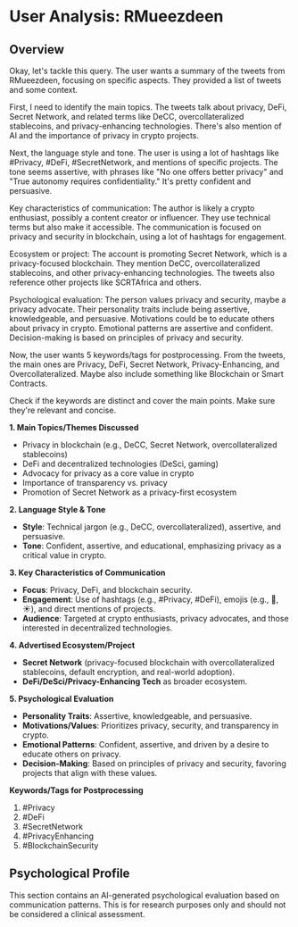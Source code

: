 # User Analysis: RMueezdeen

## Overview

<think>
Okay, let's tackle this query. The user wants a summary of the tweets from RMueezdeen, focusing on specific aspects. They provided a list of tweets and some context.

First, I need to identify the main topics. The tweets talk about privacy, DeFi, Secret Network, and related terms like DeCC, overcollateralized stablecoins, and privacy-enhancing technologies. There's also mention of AI and the importance of privacy in crypto projects.

Next, the language style and tone. The user is using a lot of hashtags like #Privacy, #DeFi, #SecretNetwork, and mentions of specific projects. The tone seems assertive, with phrases like "No one offers better privacy" and "True autonomy requires confidentiality." It's pretty confident and persuasive.

Key characteristics of communication: The author is likely a crypto enthusiast, possibly a content creator or influencer. They use technical terms but also make it accessible. The communication is focused on privacy and security in blockchain, using a lot of hashtags for engagement.

Ecosystem or project: The account is promoting Secret Network, which is a privacy-focused blockchain. They mention DeCC, overcollateralized stablecoins, and other privacy-enhancing technologies. The tweets also reference other projects like SCRTAfrica and others.

Psychological evaluation: The person values privacy and security, maybe a privacy advocate. Their personality traits include being assertive, knowledgeable, and persuasive. Motivations could be to educate others about privacy in crypto. Emotional patterns are assertive and confident. Decision-making is based on principles of privacy and security.

Now, the user wants 5 keywords/tags for postprocessing. From the tweets, the main ones are Privacy, DeFi, Secret Network, Privacy-Enhancing, and Overcollateralized. Maybe also include something like Blockchain or Smart Contracts.

Check if the keywords are distinct and cover the main points. Make sure they're relevant and concise.
</think>

**1. Main Topics/Themes Discussed**  
- Privacy in blockchain (e.g., DeCC, Secret Network, overcollateralized stablecoins)  
- DeFi and decentralized technologies (DeSci, gaming)  
- Advocacy for privacy as a core value in crypto  
- Importance of transparency vs. privacy  
- Promotion of Secret Network as a privacy-first ecosystem  

**2. Language Style & Tone**  
- **Style**: Technical jargon (e.g., DeCC, overcollateralized), assertive, and persuasive.  
- **Tone**: Confident, assertive, and educational, emphasizing privacy as a critical value in crypto.  

**3. Key Characteristics of Communication**  
- **Focus**: Privacy, DeFi, and blockchain security.  
- **Engagement**: Use of hashtags (e.g., #Privacy, #DeFi), emojis (e.g., 🔐, ☀️), and direct mentions of projects.  
- **Audience**: Targeted at crypto enthusiasts, privacy advocates, and those interested in decentralized technologies.  

**4. Advertised Ecosystem/Project**  
- **Secret Network** (privacy-focused blockchain with overcollateralized stablecoins, default encryption, and real-world adoption).  
- **DeFi/DeSci/Privacy-Enhancing Tech** as broader ecosystem.  

**5. Psychological Evaluation**  
- **Personality Traits**: Assertive, knowledgeable, and persuasive.  
- **Motivations/Values**: Prioritizes privacy, security, and transparency in crypto.  
- **Emotional Patterns**: Confident, assertive, and driven by a desire to educate others on privacy.  
- **Decision-Making**: Based on principles of privacy and security, favoring projects that align with these values.  

**Keywords/Tags for Postprocessing**  
1. #Privacy  
2. #DeFi  
3. #SecretNetwork  
4. #PrivacyEnhancing  
5. #BlockchainSecurity

## Psychological Profile

This section contains an AI-generated psychological evaluation based on communication patterns. This is for research purposes only and should not be considered a clinical assessment.